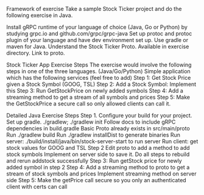 Framework of exercise
Take a sample Stock Ticker project and do the following exercise in Java. 

Install gRPC runtime of your language of choice (Java, Go or Python) by studying grpc.io and github.com/grpc/grpc-java
Set up protoc and protoc plugin of your language and have dev environment set up. Use gradle or maven for Java.
Understand the Stock Ticker Proto. Available in exercise directory.
Link to proto.

Stock Ticker App Exercise Steps
The exercise would involve the following steps in one of the three languages. (Java/Go/Python)
Simple application which has the following services (feel free to add)
Step 1: Get Stock Price given a Stock Symbol (GOOG, TSL)
Step 2: Add a Stock Symbol: Implement this
Step 3: Run GetStockPrice on newly added symbols
Step 4: Add a streaming method to get a stream of all symbols and prices
Step 5: Make the GetStockPrice a secure call so only allowed clients can call it.

Detailed Java Exercise Steps
Step 1. 
Configure your build for your project. 
Set up gradle. ./gradlew; ./gradlew init
Follow docs to include gRPC dependencies in build.gradle
Basic Proto already exists in src/main/proto
Run ./gradlew build
Run ./gradlew installDist to generate binaries
Run server: ./build/install/java/bin/stock-server-start to run server
Run client: get stock values for GOOG and TSL
Step 2
Edit proto to add a method to add stock symbols
Implement on server side to save it.
Do all steps to rebuild and rerun addstock successfully
Step 3:
Run getStock price for newly added symbol in step 2
Step 4:
Add a streaming method to proto to get a stream of stock symbols and prices
Implement streaming method on server side
Step 5:
Make the getPrice call secure so you only an authenticated client with certs can call


